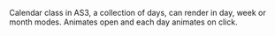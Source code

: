 Calendar class in AS3, a collection of days, can render in day, week or month modes.  Animates open and each day animates on click.
